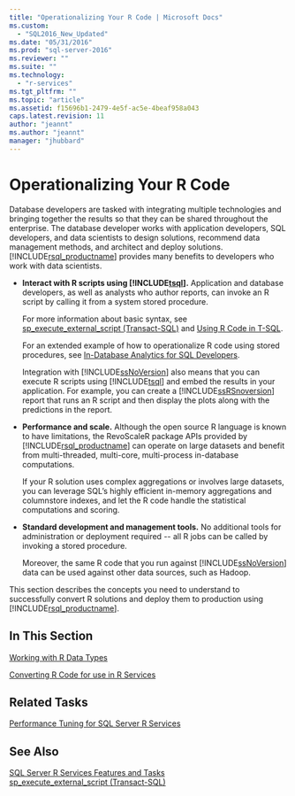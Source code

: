 ```yaml
---
title: "Operationalizing Your R Code | Microsoft Docs"
ms.custom: 
  - "SQL2016_New_Updated"
ms.date: "05/31/2016"
ms.prod: "sql-server-2016"
ms.reviewer: ""
ms.suite: ""
ms.technology: 
  - "r-services"
ms.tgt_pltfrm: ""
ms.topic: "article"
ms.assetid: f15696b1-2479-4e5f-ac5e-4beaf958a043
caps.latest.revision: 11
author: "jeannt"
ms.author: "jeannt"
manager: "jhubbard"
---
```

# Operationalizing Your R Code
  Database developers are tasked with integrating multiple technologies and bringing together the results so that they can be shared throughout the enterprise. The database developer works with application developers, SQL developers, and data scientists to design solutions, recommend data management methods, and architect and deploy solutions. [!INCLUDE[rsql_productname](../../includes/rsql-productname-md.md)] provides many benefits to developers who work with data scientists.  
  
-   **Interact with R scripts using [!INCLUDE[tsql](../../includes/tsql-md.md)].** Application and database developers, as well as analysts who author reports, can invoke an R script by calling it from a system stored procedure.  
  
     For more information about basic syntax, see [sp_execute_external_script &#40;Transact-SQL&#41;](../../relational-databases/system-stored-procedures/sp-execute-external-script-transact-sql.md) and [Using R Code in T-SQL](../../advanced-analytics/r-services/using-r-code-in-transact-sql-sql-server-r-services.md).  
 
    For an extended example of how to operationalize R code using stored procedures, see [In-Database Analytics for SQL Developers](../../advanced-analytics/r-services/in-database-advanced-analytics-for-sql-developers-tutorial.md).
  
     Integration with [!INCLUDE[ssNoVersion](../../includes/ssnoversion-md.md)] also means that you can execute R scripts using [!INCLUDE[tsql](../../includes/tsql-md.md)] and embed the results in your application. For example, you can create a [!INCLUDE[ssRSnoversion](../../includes/ssrsnoversion-md.md)] report that runs an R script and then display the plots along with the predictions in the report.  
  
-   **Performance and scale.** Although the open source R language is known to have limitations, the RevoScaleR package APIs provided by [!INCLUDE[rsql_productname](../../includes/rsql-productname-md.md)] can operate on large datasets and benefit from multi-threaded, multi-core, multi-process in-database computations.  
  
     If your R solution uses complex aggregations or involves large datasets, you can leverage SQL’s highly efficient in-memory aggregations and columnstore indexes, and let the R code handle the statistical computations and scoring.  
  
-   **Standard development and management tools.** No additional tools for administration or deployment required -- all R jobs can be called by invoking a stored procedure.  
  
     Moreover, the same R code that you run against [!INCLUDE[ssNoVersion](../../includes/ssnoversion-md.md)] data can be used against other data sources, such as Hadoop.  
  
 This section describes the concepts you need to understand to successfully convert R solutions and deploy them to production using [!INCLUDE[rsql_productname](../../includes/rsql-productname-md.md)].  
  
## In This Section

[Working with R Data Types](../../advanced-analytics/r-services/working-with-r-data-types.md)

[Converting R Code for use in R Services](../../advanced-analytics/r-services/converting-r-code-for-use-in-r-services.md)

##  <a name="bkmk_RelatedTasks"></a> Related Tasks  
  
[Performance Tuning for SQL Server R Services](../../advanced-analytics/r-services/sql-server-r-services-performance-tuning.md)
 
## See Also  
 [SQL Server R Services Features and Tasks](../../advanced-analytics/r-services/sql-server-r-services-features-and-tasks.md)   
 [sp_execute_external_script &#40;Transact-SQL&#41;](../../relational-databases/system-stored-procedures/sp-execute-external-script-transact-sql.md)  
  
  

